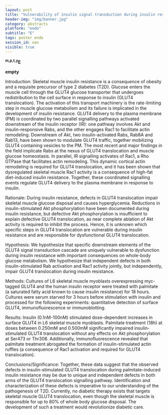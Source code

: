 ```yaml
---
layout: post
title: "Vulnerability of insulin signal transduction during insulin resistance and its consequences on GLUT4 translocation "
header-img: "img/banner.jpg"
category: abstracts
platform: "endo"
subtitle: "E"
tags: poster endo
session_id: nan
visible: true
---
```

**<sup>m,p,t,y</sup>E**

__empty__


Introduction: Skeletal muscle insulin resistance is a consequence of obesity and a requisite precursor of type 2 diabetes (T2D). Glucose enters the muscle cell through the GLUT4 glucose transporter that undergoes redistribution to the cell surface in response to insulin (GLUT4 translocation). The activation of this transport machinery is the rate-limiting step in muscle glucose metabolism and its failure is implicated in the development of insulin resistance.
GLUT4 delivery to the plasma membrane (PM) is coordinated by two parallel signalling pathways activated downstream of the insulin receptor (IR): one pathway involves Akt and insulin-responsive Rabs, and the other engages Rac1 to facilitate actin remodeling.
Downstream of Akt, two insulin-activated Rabs, Rab8A and Rab13, have been shown to modulate GLUT4 traffic, together mobilizing GLUT4 containing vesicles to the PM. The most recent and major findings in the field implicate Rabs at the nexus of GLUT4 translocation and muscle glucose homeostasis. 
In parallel, IR signalling activates of Rac1, a Rho GTPase that facilitates actin remodeling. This dynamic cortical actin remodeling is required for GLUT4 translocation, and it has been shown that dysregulated skeletal muscle Rac1 activity is a consequence of high-fat diet-induced insulin resistance. Together, these coordinated signalling events regulate GLUT4 delivery to the plasma membrane in response to insulin.

Rationale: During insulin resistance, defects in GLUT4 translocation impair skeletal muscle glucose disposal and causes hyperglycemia. Reductions in insulin-stimulated Akt phosphorylation have been documented during insulin resistance, but defective Akt phosphorylation is insufficient to explain defective GLUT4 translocation, as near complete ablation of Akt activity is required to inhibit the process. Hence, it is unknown which specific steps in GLUT4 translocation are vulnerable during insulin resistance and are responsible for dysfunctional GLUT4 translocation.

Hypothesis: We hypothesize that specific downstream elements of the GLUT4 signal transduction cascade are uniquely vulnerable to dysfunction during insulin resistance with important consequences on whole-body glucose metabolism.  We hypothesize that independent defects in both insulin-stimulated Rab activation and Rac1 activity jointly, but independently, impair GLUT4 translocation during insulin resistance. 

Methods: Cultures of L6 skeletal muscle myoblasts overexpressing myc-tagged GLUT4 and the human insulin receptor were treated with palmitate (a saturated fatty acid known to cause insulin resistance) for 18 hours. Cultures were serum starved for 3 hours before stimulation with insulin and processed for the following experiments: quantitative detection of surface GLUT4, immunofluorescence or immunoblotting.

Results: Insulin (0.1nM-100nM) stimulated dose-dependent increases in surface GLUT4 in L6 skeletal muscle myoblasts. Palmitate treatment (18h) at doses between 0.250mM and 0.500mM significantly impaired insulin-stimulated GLUT4 translocation without any effects on Akt phosphorylation at Ser473 or Thr308. Additionally, immunofluorescence revealed that palmitate treatment abrogated the formation of insulin-stimulated actin ruffles (a consequence of Rac1 activation and required for GLUT4 translocation).

Conclusions/Significance: Together, these data suggest that the observed defects in insulin-stimulated GLUT4 translocation during palmitate-induced insulin resistance may be due to unique and independent defects in both arms of the GLUT4 translocation signalling pathway. Identification and characterization of these defects is imperative to our understanding of the pathogenesis of T2D. Currently, no diabetic therapy exists that targets skeletal muscle GLUT4 translocation, even though the skeletal muscle is responsible for up to 80% of whole body glucose disposal. The development of such a treatment would revolutionize diabetic care.  


